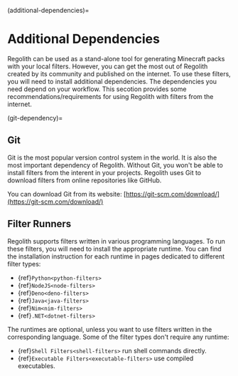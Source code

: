 (additional-dependencies)=
# Additional Dependencies

Regolith can be used as a stand-alone tool for generating Minecraft packs with your local filters. However, you can get the most out of Regolith created by its community and published on the internet. To use these filters, you will need to install additional dependencies. The dependencies you need depend on your workflow. This secotion provides some recommendations/requirements for using Regolith with filters from the internet.

(git-dependency)=
## Git
Git is the most popular version control system in the world. It is also the most important dependency of Regolith. Without Git, you won't be able to install filters from the interent in your projects. Regolith uses Git to download filters from online repositories like GitHub.

You can download Git from its website: [https://git-scm.com/download/](https://git-scm.com/download/)

## Filter Runners

Regolith supports filters written in various programming languages. To run these filters, you will need to install the appropriate runtime. You can find the installation instruction for each runtime in pages dedicated to different filter types:
 - {ref}`Python<python-filters>`
 - {ref}`NodeJS<node-filters>`
 - {ref}`Deno<deno-filters>`
 - {ref}`Java<java-filters>`
 - {ref}`Nim<nim-filters>`
 - {ref}`.NET<dotnet-filters>`

The runtimes are optional, unless you want to use filters written in the corresponding language. Some of the filter types don't require any runtime:

- {ref}`Shell Filters<shell-filters>` run shell commands directly.
- {ref}`Executable Filters<executable-filters>` use compiled executables.

